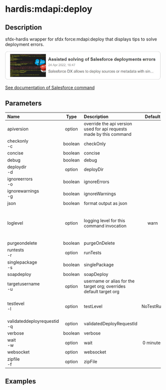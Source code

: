 <!-- This file has been generated with command 'sf hardis:doc:plugin:generate'. Please do not update it manually or it may be overwritten -->
# hardis:mdapi:deploy

## Description

sfdx-hardis wrapper for sfdx force:mdapi:deploy that displays tips to solve deployment errors.

[![Assisted solving of Salesforce deployments errors](https://github.com/hardisgroupcom/sfdx-hardis/raw/main/docs/assets/images/article-deployment-errors.jpg)](https://nicolas.vuillamy.fr/assisted-solving-of-salesforce-deployments-errors-47f3666a9ed0)

[See documentation of Salesforce command](https://developer.salesforce.com/docs/atlas.en-us.sfdx_cli_reference.meta/sfdx_cli_reference/cli_reference_force_mdapi.htm#cli_reference_force_mdapi_deploy)


## Parameters

| Name                            |  Type   | Description                                                         |  Default  | Required |                                Options                                 |
|:--------------------------------|:-------:|:--------------------------------------------------------------------|:---------:|:--------:|:----------------------------------------------------------------------:|
| apiversion                      | option  | override the api version used for api requests made by this command |           |          |                                                                        |
| checkonly<br/>-c                | boolean | checkOnly                                                           |           |          |                                                                        |
| concise                         | boolean | concise                                                             |           |          |                                                                        |
| debug                           | boolean | debug                                                               |           |          |                                                                        |
| deploydir<br/>-d                | option  | deployDir                                                           |           |          |                                                                        |
| ignoreerrors<br/>-o             | boolean | ignoreErrors                                                        |           |          |                                                                        |
| ignorewarnings<br/>-g           | boolean | ignoreWarnings                                                      |           |          |                                                                        |
| json                            | boolean | format output as json                                               |           |          |                                                                        |
| loglevel                        | option  | logging level for this command invocation                           |   warn    |          |         trace<br/>debug<br/>info<br/>warn<br/>error<br/>fatal          |
| purgeondelete                   | boolean | purgeOnDelete                                                       |           |          |                                                                        |
| runtests<br/>-r                 | option  | runTests                                                            |           |          |                                                                        |
| singlepackage<br/>-s            | boolean | singlePackage                                                       |           |          |                                                                        |
| soapdeploy                      | boolean | soapDeploy                                                          |           |          |                                                                        |
| targetusername<br/>-u           | option  | username or alias for the target org; overrides default target org  |           |          |                                                                        |
| testlevel<br/>-l                | option  | testLevel                                                           | NoTestRun |          | NoTestRun<br/>RunSpecifiedTests<br/>RunLocalTests<br/>RunAllTestsInOrg |
| validateddeployrequestid<br/>-q | option  | validatedDeployRequestId                                            |           |          |                                                                        |
| verbose                         | boolean | verbose                                                             |           |          |                                                                        |
| wait<br/>-w                     | option  | wait                                                                | 0 minutes |          |                                                                        |
| websocket                       | option  | websocket                                                           |           |          |                                                                        |
| zipfile<br/>-f                  | option  | zipFile                                                             |           |          |                                                                        |

## Examples


